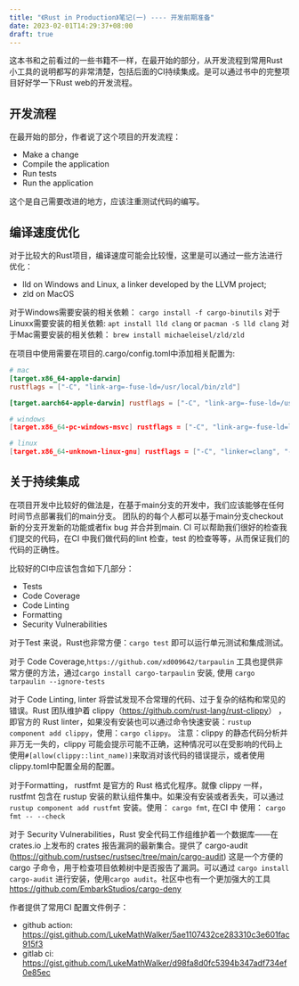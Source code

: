 ```yaml
---
title: "《Rust in Production》笔记(一) ---- 开发前期准备"
date: 2023-02-01T14:29:37+08:00
draft: true
---
```


这本书和之前看过的一些书籍不一样，在最开始的部分，从开发流程到常用Rust小工具的说明都写的非常清楚，包括后面的CI持续集成。是可以通过书中的完整项目好好学一下Rust web的开发流程。

## 开发流程

在最开始的部分，作者说了这个项目的开发流程：

- Make a change
- Compile the application
- Run tests
- Run the application

这个是自己需要改进的地方，应该注重测试代码的编写。

## 编译速度优化

对于比较大的Rust项目，编译速度可能会比较慢，这里是可以通过一些方法进行优化：

- lld on Windows and Linux, a linker developed by the LLVM project;
- zld on MacOS

对于Windows需要安装的相关依赖：
`cargo install -f cargo-binutils`
对于Linuxx需要安装的相关依赖:
`apt install lld clang` or `pacman -S lld clang`
对于Mac需要安装的相关依赖：
`brew install michaeleisel/zld/zld`

在项目中使用需要在项目的.cargo/config.toml中添加相关配置为:

```toml
# mac
[target.x86_64-apple-darwin]
rustflags = ["-C", "link-arg=-fuse-ld=/usr/local/bin/zld"]

[target.aarch64-apple-darwin] rustflags = ["-C", "link-arg=-fuse-ld=/usr/local/bin/zld"

# windows
[target.x86_64-pc-windows-msvc] rustflags = ["-C", "link-arg=-fuse-ld=lld"] [target.x86_64-pc-windows-gnu] rustflags = ["-C", "link-arg=-fuse-ld=lld"]

# linux
[target.x86_64-unknown-linux-gnu] rustflags = ["-C", "linker=clang", "-C", "link-arg=-fuse-ld=lld"]

```

## 关于持续集成

在项目开发中比较好的做法是，在基于main分支的开发中，我们应该能够在任何时间节点部署我们的main分支。
团队的的每个人都可以基于main分支checkout新的分支开发新的功能或者fix bug 并合并到main.
CI 可以帮助我们很好的检查我们提交的代码，在CI 中我们做代码的lint 检查，test 的检查等等，从而保证我们的代码的正确性。

比较好的CI中应该包含如下几部分：

- Tests
- Code Coverage
- Code Linting
- Formatting
- Security Vulnerabilities

对于Test 来说，Rust也非常方便：`cargo test` 即可以运行单元测试和集成测试。

对于 Code Coverage,`https://github.com/xd009642/tarpaulin` 工具也提供非常方便的方法，通过`cargo install cargo-tarpaulin` 安装, 使用 `cargo tarpaulin --ignore-tests`

对于 Code Linting, linter 将尝试发现不合常理的代码、过于复杂的结构和常见的错误。Rust 团队维护着 clippy（<https://github.com/rust-lang/rust-clippy>） ，即官方的 Rust linter，如果没有安装也可以通过命令快速安装：`rustup component add clippy`，使用：`cargo clippy`。
注意：clippy 的静态代码分析并非万无一失的，clippy 可能会提示可能不正确，这种情况可以在受影响的代码上使用`#[allow(clippy::lint_name)]`来取消对该代码的错误提示，或者使用clippy.toml中配置全局的配置。

对于Formatting， rustfmt 是官方的 Rust 格式化程序。就像 clippy 一样，rustfmt 包含在 rustup 安装的默认组件集中。如果没有安装或者丢失，可以通过 `rustup component add rustfmt` 安装。使用： `cargo fmt`, 在CI 中 使用： `cargo fmt -- --check`

对于 Security Vulnerabilities，Rust 安全代码工作组维护着一个数据库——在 crates.io 上发布的 crates 报告漏洞的最新集合。提供了 cargo-audit (<https://github.com/rustsec/rustsec/tree/main/cargo-audit>) 这是一个方便的 cargo 子命令，用于检查项目依赖树中是否报告了漏洞。可以通过 `cargo install cargo-audit` 进行安装，使用`cargo audit`。社区中也有一个更加强大的工具<https://github.com/EmbarkStudios/cargo-deny>

作者提供了常用CI 配置文件例子：

- github action: <https://gist.github.com/LukeMathWalker/5ae1107432ce283310c3e601fac915f3>
- gitlab ci: <https://gist.github.com/LukeMathWalker/d98fa8d0fc5394b347adf734ef0e85ec>
